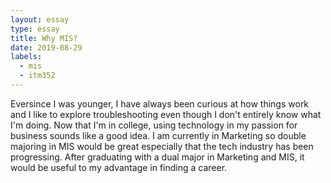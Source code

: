 ```yaml
---
layout: essay
type: essay
title: Why MIS?
date: 2019-08-29
labels:
  - mis
  - itm352
---
```


Eversince I was younger, I have always been curious at how things work and I like to explore troubleshooting even though I don't entirely know what I'm doing.
Now that I'm in college, using technology in my passion for business sounds like a good idea. I am currently in Marketing so double majoring in MIS would be great especially that the tech industry has been progressing.
After graduating with a dual major in Marketing and MIS, it would be useful to my advantage in finding a career.
